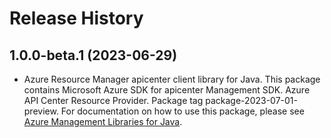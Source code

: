 # Release History

## 1.0.0-beta.1 (2023-06-29)

- Azure Resource Manager apicenter client library for Java. This package contains Microsoft Azure SDK for apicenter Management SDK. Azure API Center Resource Provider. Package tag package-2023-07-01-preview. For documentation on how to use this package, please see [Azure Management Libraries for Java](https://aka.ms/azsdk/java/mgmt).
